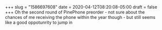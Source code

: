 +++
slug = "1586697608"
date = 2020-04-12T08:20:08-05:00
draft = false
+++
Oh the second round of PinePhone preorder - not sure about the chances of me receiving the phone within the year though - but still seems like a good oppotunrity to jump in